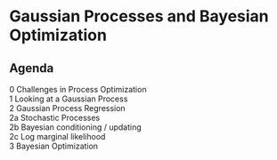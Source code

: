 # Gaussian Processes and Bayesian Optimization 

## Agenda 

0 Challenges in Process Optimization  
1 Looking at a Gaussian Process   
2 Gaussian Process Regression  
2a Stochastic Processes  
2b Bayesian conditioning / updating  
2c Log marginal likelihood  
3 Bayesian Optimization   


